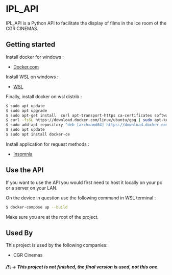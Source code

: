 # IPL_API

IPL_API is a Python API to facilitate the display of films in the Ice room of the CGR CINEMAS.

## Getting started

Install docker for windows :

- [Docker.com](https://www.docker.com/)

Install WSL on windows :

- [WSL](https://learn.microsoft.com/fr-fr/windows/wsl/install)

Finally, install docker on wsl distrib :

```bash
$ sudo apt update
$ sudo apt upgrade
$ sudo apt-get install  curl apt-transport-https ca-certificates software-properties-common
$ curl -fsSL https://download.docker.com/linux/ubuntu/gpg | sudo apt-key add -
$ sudo add-apt-repository "deb [arch=amd64] https://download.docker.com/linux/ubuntu $(lsb_release -cs) stable"
$ sudo apt update
$ sudo apt install docker-ce
```
Install application for request methods :

- [Insomnia](https://insomnia.rest/)
## Use the API

If you want to use the API you would first need to host it locally on your pc or a server on your LAN.

On the device in question use the following command in WSL terminal :
```bash
$ docker-compose up --build
```
Make sure you are at the root of the project.
## Used By
This project is used by the following companies:

- CGR Cinemas

##### /!\ -> This project is not finished, the final version is used, not this one.
